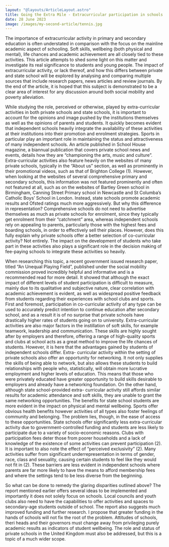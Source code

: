 ```yaml
---
layout: "@layouts/ArticleLayout.astro"
title: Going the Extra Mile - Extracurricular participation in schools 
date: 28 June 2023
image: /images/my-second-article/tennis.jpg
---
```


The importance of extracurricular activity in primary and secondary education is often understated in comparison with the focus on the mainline academic aspect of schooling. Soft skills, wellbeing (both physical and mental), life chances and academic achievement are all closely tied to these activities. This article attempts to shed some light on this matter and investigate its real significance to students and young people. The impact of extracurricular activity, or lack thereof, and how this differs between private and state school will be explored by analysing and comparing multiple sources that include research papers, news articles and review journals. By the end of the article, it is hoped that this subject is demonstrated to be a clear area of interest for any discussion around both social mobility and poverty alleviation.

While studying the role, perceived or otherwise, played by extra-curricular activities in both private schools and state schools, it is important to account for the opinions and image pushed by the institutions themselves as well as the opinions of parents and students. It quickly becomes evident that independent schools heavily integrate the availability of these activities at their institutions into their promotion and enrolment strategies. Sports in particular play an important role in maintaining the status and attractiveness of many independent schools. An article published in School House magazine, a biannual publication that covers private school news and events, details how they are “championing the arts, music and culture”. Extra-curricular activities also feature heavily on the websites of many private schools, typically in the “About us” section, as well as prominently in their promotional videos, such as that of Brighton College (1). However, when looking at the websites of several comprehensive primary and secondary schools, this information was not featured prominently and often not featured at all, such as on the websites of Bartley Green school in Birmingham, Canning Street Primary school in Newcastle and St Columba’s Catholic Boys’ School in London. Instead, state schools promote academic results and Ofsted ratings much more aggressively. But why this difference in representation? Comprehensive schools do not need to advertise themselves as much as private schools for enrolment, since they typically get enrolment from their “catchment” area, whereas independent schools rely on appealing to parents, particularly those with the highest fees and boarding schools, in order to effectively sell their places. However, does this fully explain why private schools offer a better selection of co-curricular activity? Not entirely. The impact on the development of students who take part in these activities also plays a significant role in the decision making of fee-paying schools to integrate these activities so heavily.

When researching this topic, a recent government issued research paper, titled “An Unequal Playing Field”, published under the social mobility commission proved incredibly helpful and informative and is a recommended read for more detail. It showed that although the exact impact of different levels of student participation is difficult to measure, mainly due to its qualitative and subjective nature, clear correlation with academic achievement is evident, as well as widespread positive feedback from students regarding their experiences with school clubs and sports. First and foremost, participation in co-curricular activity of any type can be used to accurately predict intention to continue education after secondary school, and as a result it is of no surprise that private schools have drastically higher rates of students going on to university. Extra-curricular activities are also major factors in the instillation of soft skills, for example teamwork, leadership and communication. These skills are highly sought after by employers and therefore, offering a range of high-quality sports and clubs at school acts as a great method to improve the life chances of students. However, it is here that the advantages gained by students of independent schools differ. Extra- curricular activity within the setting of private schools also offer an opportunity for networking. It not only supplies the skills of being able to network, but also allows these students to build relationships with people who, statistically, will obtain more lucrative employment and higher levels of education. This means that those who were privately educated have greater opportunity to build skills desirable to employers and already have a networking foundation. On the other hand, although state school-provided extra- curricular activity still affords similar results for academic attendance and soft skills, they are unable to grant the same networking opportunities. The benefits for state school students are more evident in the impact on physical and mental wellbeing. Sports offer obvious health benefits however activities of all types also foster feelings of community and belonging. The problem lies, though, in the ease of access to these opportunities. State schools offer significantly less extra-curricular activity due to government-controlled funding and students are less likely to participate due to a variety of socio-economic reasons. Clubs with participation fees deter those from poorer households and a lack of knowledge of the existence of some activities can prevent participation (2). It is important to also note the effect of “perceived exclusivity” (2). Many activities suffer from significant underrepresentation in terms of gender, race, class and sexuality, causing certain students to feel like they would not fit in (2). These barriers are less evident in independent schools where parents are far more likely to have the means to afford membership fees and where the settings tend to be less diverse from the beginning.

So what can be done to remedy the glaring disparities outlined above? The report mentioned earlier offers several ideas to be implemented and importantly it does not solely focus on schools. Local councils and youth clubs also need to have the capabilities to offer activities and spaces to secondary-age students outside of school. The report also suggests much improved funding and further research. I propose that greater funding in the hands of schools will not fix the root of the problem. Attitudes of schools, theri heads and their governors must change away from privileging purely academic results as indicators of student wellbeing. The role and status of private schools in the United Kingdom must also be addressed, but this is a topic of a much wider scope. 

